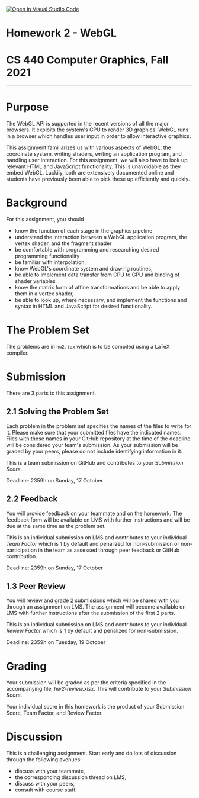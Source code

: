 [![Open in Visual Studio Code](https://classroom.github.com/assets/open-in-vscode-f059dc9a6f8d3a56e377f745f24479a46679e63a5d9fe6f495e02850cd0d8118.svg)](https://classroom.github.com/online_ide?assignment_repo_id=5839214&assignment_repo_type=AssignmentRepo)
# Homework 2 - WebGL
# CS 440 Computer Graphics, Fall 2021
***

# Purpose

The WebGL API is supported in the recent versions of all the major browsers. It exploits the system's GPU to render 3D graphics. WebGL runs in a browser which handles user input in order to allow interactive graphics.

This assignment familiarizes us with various aspects of WebGL: the coordinate system, writing shaders, writing an application program, and handling user interaction. For this assignment, we will also have to look up relevant HTML and JavaScript functionality. This is unavoidable as they embed WebGL. Luckily, both are extensively documented online and students have previously been able to pick these up efficiently and quickly.

# Background

For this assignment, you should
- know the function of each stage in the graphics pipeline
- understand the interaction between a WebGL application program, the vertex shader, and the fragment shader
- be comfortable with programming and researching desired programming functionality
- be familiar with interpolation,
- know WebGL's coordinate system and drawing routines,
- be able to implement data transfer from CPU to GPU and binding of shader variables
- know the matrix form of affine transformations and be able to apply them in a vertex shader,
- be able to look up, where necessary, and implement the functions and syntax in HTML and JavaScript for desired functionality.

# The Problem Set

The problems are in `hw2.tex` which is to be compiled using a LaTeX compiler.

# Submission

There are 3 parts to this assignment.

## 2.1 Solving the Problem Set

Each problem in the problem set specifies the names of the files to write for it. Please make sure that your submitted files have the indicated names. Files with those names in your GitHub repository at the time of the deadline will be considered your team's submission. As your submission will be graded by your peers, please do not include identifying information in it.

This is a team submission on GitHub and contributes to your _Submission Score_.

Deadline: 2359h on Sunday, 17 October

## 2.2 Feedback

You will provide feedback on your teammate and on the homework. The feedback form will be available on LMS with further instructions and will be due at the same time as the problem set.

This is an individual submission on LMS and contributes to your individual _Team Factor_ which is 1 by default and penalized for non-submission or non-participation in the team as assessed through peer feedback or GitHub contribution.

Deadline: 2359h on Sunday, 17 October

## 1.3 Peer Review

You will review and grade 2 submissions which will be shared with you through an assignment on LMS. The assignment will become available on LMS with further instructions after the submission of the first 2 parts.

This is an individual submission on LMS and contributes to your individual _Review Factor_ which is 1 by default and penalized for non-submission.

Deadline: 2359h on Tuesday, 19 October

# Grading

Your submission will be graded as per the criteria specified in the accompanying file, _hw2-review.xlsx_. This will contribute to your _Submission Score_.

Your individual score in this homework is the product of your Submission Score, Team Factor, and Review Factor.

# Discussion

This is a challenging assignment. Start early and do lots of discussion through the following avenues:

- discuss with your teammate,
- the corresponding discussion thread on LMS,
- discuss with your peers,
- consult with course staff.
